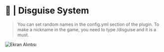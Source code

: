 # 👀 | Disguise System

> You can set random names in the config.yml section of the plugin.
> To make a nickname in the game, you need to type /disguise and it is a must.

![Ekran Alıntısı](https://github.com/Reccpe/disguise-system/assets/135695698/b857a26c-a067-4c90-bd16-9fcc750ccc1d)

